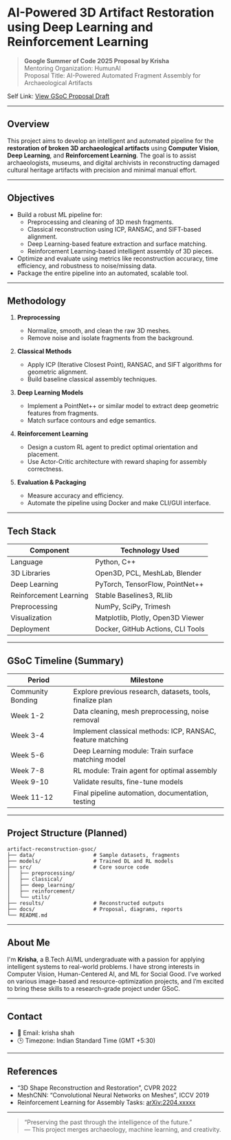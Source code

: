 # AI-Powered 3D Artifact Restoration using Deep Learning and Reinforcement Learning

> **Google Summer of Code 2025 Proposal by Krisha**  
> Mentoring Organization: HumunAI  
> Proposal Title: AI-Powered Automated Fragment Assembly for Archaeological Artifacts

Self Link: [View GSoC Proposal Draft](https://docs.google.com/document/d/1BR_sT1uy2y7naR4cjwOBEyf9LWreRg46xk2Poz9yhgk/edit?usp=sharing)

---

## Overview

This project aims to develop an intelligent and automated pipeline for the **restoration of broken 3D archaeological artifacts** using **Computer Vision**, **Deep Learning**, and **Reinforcement Learning**. The goal is to assist archaeologists, museums, and digital archivists in reconstructing damaged cultural heritage artifacts with precision and minimal manual effort.

---

## Objectives

- Build a robust ML pipeline for:
  - Preprocessing and cleaning of 3D mesh fragments.
  - Classical reconstruction using ICP, RANSAC, and SIFT-based alignment.
  - Deep Learning-based feature extraction and surface matching.
  - Reinforcement Learning-based intelligent assembly of 3D pieces.
- Optimize and evaluate using metrics like reconstruction accuracy, time efficiency, and robustness to noise/missing data.
- Package the entire pipeline into an automated, scalable tool.

---

## Methodology

1. **Preprocessing**
   - Normalize, smooth, and clean the raw 3D meshes.
   - Remove noise and isolate fragments from the background.

2. **Classical Methods**
   - Apply ICP (Iterative Closest Point), RANSAC, and SIFT algorithms for geometric alignment.
   - Build baseline classical assembly techniques.

3. **Deep Learning Models**
   - Implement a PointNet++ or similar model to extract deep geometric features from fragments.
   - Match surface contours and edge semantics.

4. **Reinforcement Learning**
   - Design a custom RL agent to predict optimal orientation and placement.
   - Use Actor-Critic architecture with reward shaping for assembly correctness.

5. **Evaluation & Packaging**
   - Measure accuracy and efficiency.
   - Automate the pipeline using Docker and make CLI/GUI interface.

---

## Tech Stack

| Component               | Technology Used                      |
|------------------------|--------------------------------------|
| Language               | Python, C++                          |
| 3D Libraries           | Open3D, PCL, MeshLab, Blender        |
| Deep Learning          | PyTorch, TensorFlow, PointNet++     |
| Reinforcement Learning | Stable Baselines3, RLlib             |
| Preprocessing          | NumPy, SciPy, Trimesh                |
| Visualization          | Matplotlib, Plotly, Open3D Viewer   |
| Deployment             | Docker, GitHub Actions, CLI Tools   |

---

## GSoC Timeline (Summary)

| Period              | Milestone                                                      |
|---------------------|----------------------------------------------------------------|
| Community Bonding   | Explore previous research, datasets, tools, finalize plan       |
| Week 1-2            | Data cleaning, mesh preprocessing, noise removal                |
| Week 3-4            | Implement classical methods: ICP, RANSAC, feature matching      |
| Week 5-6            | Deep Learning module: Train surface matching model              |
| Week 7-8            | RL module: Train agent for optimal assembly                     |
| Week 9-10           | Validate results, fine-tune models                              |
| Week 11-12          | Final pipeline automation, documentation, testing               |

---

## Project Structure (Planned)

```
artifact-reconstruction-gsoc/
├── data/                   # Sample datasets, fragments
├── models/                 # Trained DL and RL models
├── src/                    # Core source code
│   ├── preprocessing/
│   ├── classical/
│   ├── deep_learning/
│   ├── reinforcement/
│   └── utils/
├── results/                # Reconstructed outputs
├── docs/                   # Proposal, diagrams, reports
└── README.md
```

---

## About Me

I'm **Krisha**, a B.Tech AI/ML undergraduate with a passion for applying intelligent systems to real-world problems. I have strong interests in Computer Vision, Human-Centered AI, and ML for Social Good. I’ve worked on various image-based and resource-optimization projects, and I’m excited to bring these skills to a research-grade project under GSoC.

---

## Contact

- 📧 Email: krisha shah 
- 🕒 Timezone: Indian Standard Time (GMT +5:30)

---

## References

- “3D Shape Reconstruction and Restoration”, CVPR 2022
- MeshCNN: “Convolutional Neural Networks on Meshes”, ICCV 2019
- Reinforcement Learning for Assembly Tasks: [arXiv:2204.xxxxx](https://arxiv.org)

---

> “Preserving the past through the intelligence of the future.”  
> — This project merges archaeology, machine learning, and creativity.
